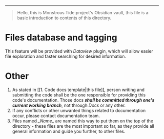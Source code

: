 ___
> Hello, this is Monstrous Tide project's Obsidian vault, this file is a basic introduction to contents of this directory.


# Files database and tagging

This feature will be provided with *Dataview* plugin, which will allow easier file exploration and faster searching for desired information.

# Other

1. As stated in [[1. Code docs template|this file]], person writing and submitting the code shall be the one responsible for providing this code's documentation. Those docs ***shall be committed through one's current working branch***, not through *Docs* or any other.
2. If any conflicts or other unwanted things related to documentation occur, please contact documentation team.
3. Files named *\__Name__* are named this way to put them on the top of the directory - these files are the most important so far, as they provide all general information and guide you further, to other files.